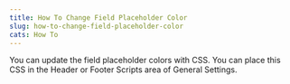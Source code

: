 ```yaml
---
title: How To Change Field Placeholder Color
slug: how-to-change-field-placeholder-color
cats: How To
---
```



  <p>
    You can update the field placeholder colors with CSS. You can place this CSS in the Header or Footer Scripts area of General Settings.&nbsp; 
    <script src="https://gist.github.com/clifgriffin/f5350e62d8e4bcb886555c1a116c7823.js" type="text/javascript"></script>
  </p>
